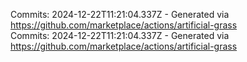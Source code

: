 Commits: 2024-12-22T11:21:04.337Z - Generated via https://github.com/marketplace/actions/artificial-grass
<br>
Commits: 2024-12-22T11:21:04.337Z - Generated via https://github.com/marketplace/actions/artificial-grass
<br>
